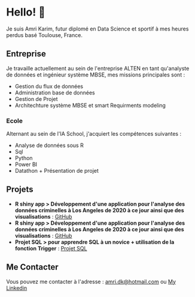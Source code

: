 # Hello! 👋

Je suis Amri Karim, futur diplomé en Data Science et sportif à mes heures perdus basé Toulouse, France.
## Entreprise
Je travaille actuellement au sein de l'entreprise ALTEN en tant qu'analyste de données et ingénieur système MBSE, mes missions principales sont : 

- Gestion du flux de données
- Administration base de données
- Gestion de Projet
- Architechture système MBSE et smart Requirments modeling
  
### Ecole 
Alternant au sein de l'IA School, j'acquiert les compétences suivantes : 

- Analyse de données sous R
- Sql
- Python
- Power BI
- Datathon + Présentation de projet 

## Projets 
- **R shiny app > Développement d'une application pour l'analyse des données criminelles à Los Angeles de 2020 à ce jour ainsi que des visualisations** :
   [GitHub](https://github.com/doriankari/ShopperSentimentAnalysis.git)
- **R shiny app > Développement d'une application pour l'analyse des données criminelles à Los Angeles de 2020 à ce jour ainsi que des visualisations** :
   [GitHub](https://github.com/doriankari/RshinyApp.git)
- **Projet SQL > pour apprendre SQL à un novice + utilisation de la fonction Trigger** :
   [Projet SQL](https://view.genial.ly/65607ac013dc120011ad03e1/presentation-presentation-projet-de-recherches) 

## Me Contacter 
Vous pouvez me contacter à l'adresse : amri.dk@hotmail.com ou [My Linkedin](https://www.linkedin.com/in/dorian-amri-8685a2177/)



<!--
**doriankari/doriankari** is a ✨ _special_ ✨ repository because its `README.md` (this file) appears on your GitHub profile.

Here are some ideas to get you started:

- 🔭 I’m currently working on ...
- 🌱 I’m currently learning ...
- 👯 I’m looking to collaborate on ...
- 🤔 I’m looking for help with ...
- 💬 Ask me about ...
- 📫 How to reach me: ...
- 😄 Pronouns: ...
- ⚡ Fun fact: ...
-->
